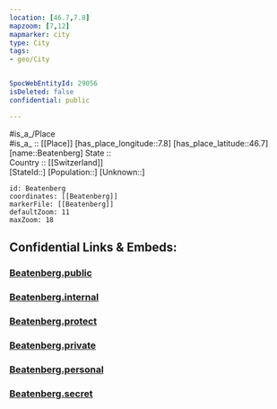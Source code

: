 ```yaml
---
location: [46.7,7.8] 
mapzoom: [7,12] 
mapmarker: city 
type: City
tags:
- geo/City


SpocWebEntityId: 29056
isDeleted: false
confidential: public

---
```

#is_a_/Place  
#is_a_ :: [[Place]] 
[has_place_longitude::7.8] 
[has_place_latitude::46.7] 
[name::Beatenberg] 
State ::  
Country :: [[Switzerland]]  
[StateId::] 
[Population::] 
[Unknown::] 


```leaflet
id: Beatenberg
coordinates: [[Beatenberg]] 
markerFile: [[Beatenberg]] 
defaultZoom: 11 
maxZoom: 18
```


## Confidential Links & Embeds: 

### [Beatenberg.public](/_public/\Earth\Continent\Europe\Europe~Central\Switzerland\Switzerland~Cantons\Bern,Canton\CityBeatenberg.public.md) 

### [Beatenberg.internal](/_internal/\Earth\Continent\Europe\Europe~Central\Switzerland\Switzerland~Cantons\Bern,Canton\CityBeatenberg.internal.md) 

### [Beatenberg.protect](/_protect/\Earth\Continent\Europe\Europe~Central\Switzerland\Switzerland~Cantons\Bern,Canton\CityBeatenberg.protect.md) 

### [Beatenberg.private](/_private/\Earth\Continent\Europe\Europe~Central\Switzerland\Switzerland~Cantons\Bern,Canton\CityBeatenberg.private.md) 

### [Beatenberg.personal](/_personal/\Earth\Continent\Europe\Europe~Central\Switzerland\Switzerland~Cantons\Bern,Canton\CityBeatenberg.personal.md) 

### [Beatenberg.secret](/_secret/\Earth\Continent\Europe\Europe~Central\Switzerland\Switzerland~Cantons\Bern,Canton\CityBeatenberg.secret.md)

